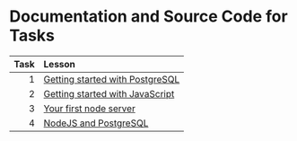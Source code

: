# Documentation and Source Code for Tasks





Task | Lesson
----: | :---
1 | [Getting started with PostgreSQL](task1/readme.md) 
2 | [Getting started with JavaScript](task2/readme.md) 
3 | [Your first node server](task3/readme.md) 
4 | [NodeJS and PostgreSQL](task4/readme.md)           





